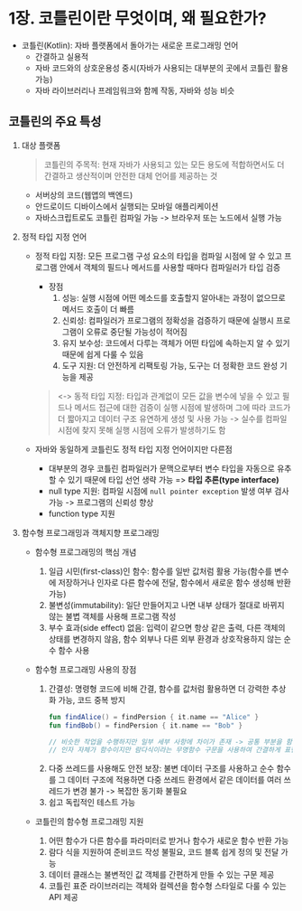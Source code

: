 # 1장. 코틀린이란 무엇이며, 왜 필요한가?

* 코틀린(Kotlin): 자바 플랫폼에서 돌아가는 새로운 프로그래밍 언어
  - 간결하고 실용적
  - 자바 코드와의 상호운용성 중시(자바가 사용되는 대부분의 곳에서 코틀린 활용 가능)
  - 자바 라이브러리나 프레임워크와 함께 작동, 자바와 성능 비슷
 
## 코틀린의 주요 특성
1. 대상 플랫폼
   > 코틀린의 주목적: 현재 자바가 사용되고 있는 모든 용도에 적합하면서도 더 간결하고 생산적이며 안전한 대체 언어를 제공하는 것
   - 서버상의 코드(웹앱의 백엔드)
   - 안드로이드 디바이스에서 실행되는 모바일 애플리케이션
   - 자바스크립트로도 코틀린 컴파일 가능 -> 브라우저 또는 노드에서 실행 가능
  
2. 정적 타입 지정 언어
   * 정적 타입 지정: 모든 프로그램 구성 요소의 타입을 컴파일 시점에 알 수 있고 프로그램 안에서 객체의 필드나 메서드를 사용할 때마다 컴파일러가 타입 검증
     - 장점
       1) 성능: 실행 시점에 어떤 메소드를 호출할지 알아내는 과정이 없으므로 메서드 호출이 더 빠름
       2) 신뢰성: 컴파일러가 프로그램의 정확성을 검증하기 때문에 실행시 프로그램이 오류로 중단될 가능성이 적어짐
       3) 유지 보수성: 코드에서 다루는 객체가 어떤 타입에 속하는지 알 수 있기 때문에 쉽게 다룰 수 있음
       4) 도구 지원: 더 안전하게 리팩토링 가능, 도구는 더 정확한 코드 완성 기능을 제공
     
     > <-> 동적 타입 지정: 타입과 관계없이 모든 값을 변수에 넣을 수 있고 필드나 메서드 접근에 대한 검증이 실행 시점에 발생하며 그에 따라 코드가 더 짧아지고 데이터 구조 유연하게 생성 및 사용 가능 -> 실수를 컴파일 시점에 찾지 못해 실행 시점에 오류가 발생하기도 함
   * 자바와 동일하게 코틀린도 정적 타입 지정 언어이지만 다른점
     - 대부분의 경우 코틀린 컴파일러가 문맥으로부터 변수 타입을 자동으로 유추할 수 있기 때문에 타입 선언 생략 가능 => **타입 추론(type interface)**
     - null type 지원: 컴파일 시점에 ```null pointer exception``` 발생 여부 검사 가능 -> 프로그램의 신뢰성 향상
     - function type 지원
    
3. 함수형 프로그래밍과 객체지향 프로그래밍
   - 함수형 프로그래밍의 핵심 개념
     1) 일급 시민(first-class)인 함수: 함수를 일반 값처럼 활용 가능(함수를 변수에 저장하거나 인자로 다른 함수에 전달, 함수에서 새로운 함수 생성해 반환 가능)
     2) 불변성(immutability): 일단 만들어지고 나면 내부 상태가 절대로 바뀌지 않는 불볍 객체를 사용해 프로그램 작성
     3) 부수 효과(side effect) 없음: 입력이 같으면 항상 같은 출력, 다른 객체의 상태를 변경하지 않음, 함수 외부나 다른 외부 환경과 상호작용하지 않는 순수 함수 사용
    
   - 함수형 프로그래밍 사용의 장점
     1) 간결성: 명령형 코드에 비해 간결, 함수를 값처럼 활용하면 더 강력한 추상화 가능, 코드 중복 방지
        ```kotlin
        fun findAlice() = findPersion { it.name == "Alice" }
        fun findBob() = findPersion { it.name == "Bob" }

        // 비슷한 작업을 수행하지만 일부 세부 사항에 차이가 존재 -> 공통 부분을 함수로 정의, 다른 세부 사항을 인자로 전달
        // 인자 자체가 함수이지만 람다식이라는 무명함수 구문을 사용하여 간결하게 표현
        ```
     2) 다중 쓰레드를 사용해도 안전 보장: 불변 데이터 구조를 사용하고 순수 함수를 그 데이터 구조에 적용하면 다중 쓰레드 환경에서 같은 데이터를 여러 쓰레드가 변경 불가 -> 복잡한 동기화 불필요
     3) 쉽고 독립적인 테스트 가능
    
   - 코틀린의 함수형 프로그래밍 지원
     1) 어떤 함수가 다른 함수를 파라미터로 받거나 함수가 새로운 함수 반환 가능
     2) 람다 식을 지원하여 준비코드 작성 불필요, 코드 블록 쉽게 정의 및 전달 가능
     3) 데이터 클래스는 불변적인 값 객체를 간편하게 만들 수 있는 구문 제공
     4) 코틀린 표준 라이브러리는 객체와 컬렉션을 함수형 스타일로 다룰 수 있는 API 제공

